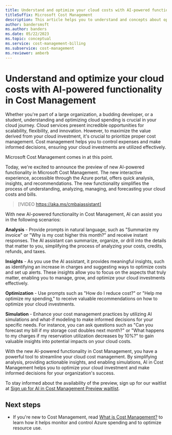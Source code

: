 ```yaml
---
title: Understand and optimize your cloud costs with AI-powered functionality in Cost Management
titleSuffix: Microsoft Cost Management
description: This article helps you to understand and concepts about optimizing your cloud costs with AI-powered functionality in Cost Management.
author: bandersmsft
ms.author: banders
ms.date: 05/22/2023
ms.topic: conceptual
ms.service: cost-management-billing
ms.subservice: cost-management
ms.reviewer: amberb
---
```


# Understand and optimize your cloud costs with AI-powered functionality in Cost Management

Whether you're part of a large organization, a budding developer, or a student, understanding and optimizing cloud spending is crucial in your cloud journey. Cloud services present incredible opportunities for scalability, flexibility, and innovation. However, to maximize the value derived from your cloud investment, it's crucial to prioritize proper cost management. Cost management helps you to control expenses and make informed decisions, ensuring your cloud investments are utilized effectively.

Microsoft Cost Management comes in at this point.

Today, we're excited to announce the preview of new AI-powered functionality in Microsoft Cost Management. The new interactive experience, accessible through the Azure portal, offers quick analysis, insights, and recommendations. The new functionality simplifies the process of understanding, analyzing, managing, and forecasting your cloud costs and bills.

>[!VIDEO https://aka.ms/cmbaiassistant]

With new AI-powered functionality in Cost Management, AI can assist you in the following scenarios:

**Analysis** - Provide prompts in natural language, such as "Summarize my invoice" or "Why is my cost higher this month?" and receive instant responses. The AI assistant can summarize, organize, or drill into the details that matter to you, simplifying the process of analyzing your costs, credits, refunds, and taxes.

**Insights** - As you use the AI assistant, it provides meaningful insights, such as identifying an increase in charges and suggesting ways to optimize costs and set up alerts. These insights allow you to focus on the aspects that truly matter, enabling you to manage, grow, and optimize your cloud investments effectively.

**Optimization** - Use prompts such as "How do I reduce cost?" or "Help me optimize my spending," to receive valuable recommendations on how to optimize your cloud investments.

**Simulation** - Enhance your cost management practices by utilizing AI simulations and what-if modeling to make informed decisions for your specific needs. For instance, you can ask questions such as "Can you forecast my bill if my storage cost doubles next month?" or "What happens to my charges if my reservation utilization decreases by 10%?" to gain valuable insights into potential impacts on your cloud costs.

With the new AI-powered functionality in Cost Management, you have a powerful tool to streamline your cloud cost management. By simplifying analysis, providing actionable insights, and enabling simulations, AI in Cost Management helps you to optimize your cloud investment and make informed decisions for your organization's success.

To stay informed about the availability of the preview, sign up for our waitlist at  [Sign up for AI in Cost Management Preview waitlist](https://aka.ms/cmaiwaitlist).

## Next steps

- If you're new to Cost Management, read [What is Cost Management?](../cost-management-billing-overview.md) to learn how it helps monitor and control Azure spending and to optimize resource use.